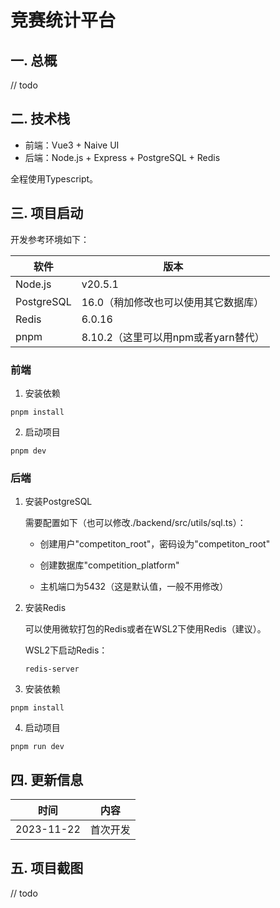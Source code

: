 # 竞赛统计平台

## 一. 总概

// todo

## 二. 技术栈

- 前端：Vue3 + Naive UI
- 后端：Node.js + Express + PostgreSQL + Redis

全程使用Typescript。

## 三. 项目启动

开发参考环境如下：

| 软件       | 版本                                 |
| ---------- | ------------------------------------ |
| Node.js    | v20.5.1                              |
| PostgreSQL | 16.0（稍加修改也可以使用其它数据库） |
| Redis      | 6.0.16                               |
| pnpm       | 8.10.2（这里可以用npm或者yarn替代）  |

### 前端

1. 安装依赖

```
pnpm install
```

2. 启动项目

```
pnpm dev
```

### 后端

1. 安装PostgreSQL

   需要配置如下（也可以修改./backend/src/utils/sql.ts）：

   - 创建用户"competiton_root"，密码设为"competiton_root"

   - 创建数据库"competition_platform"

   - 主机端口为5432（这是默认值，一般不用修改）

2. 安装Redis

   可以使用微软打包的Redis或者在WSL2下使用Redis（建议）。

   WSL2下启动Redis：

   ```
   redis-server
   ```

3. 安装依赖

```
pnpm install
```

4. 启动项目

```
pnpm run dev
```

## 四. 更新信息

|时间|内容|
|---|---|
|2023-11-22|首次开发|

## 五. 项目截图

// todo